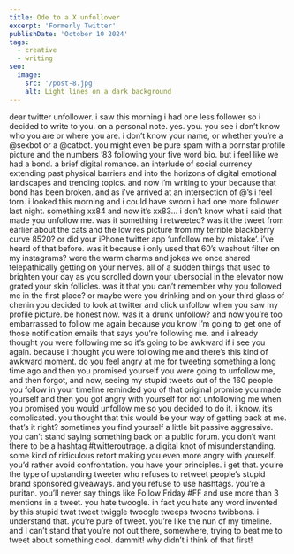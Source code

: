 ```yaml
---
title: Ode to a X unfollower
excerpt: 'Formerly Twitter'
publishDate: 'October 10 2024'
tags:
  - creative
  - writing
seo:
  image:
    src: '/post-8.jpg'
    alt: Light lines on a dark background
---
```



dear twitter unfollower. i saw this morning i had one less follower so i decided to write to you. on a personal note. yes. you. you see i don’t know who you are or where you are. i don’t know your name, or whether you’re a @sexbot or a @catbot. you might even be pure spam with a pornstar profile picture and the numbers ’83 following your five word bio. but i feel like we had a bond. a brief digital romance. an interlude of social currency extending past physical barriers and into the horizons of digital emotional landscapes and trending topics. and now i’m writing to your because that bond has been broken. and as i’ve arrived at an intersection of @’s i feel torn. i looked this morning and i could have sworn i had one more follower last night. something xx84 and now it’s xx83… i don’t know what i said that made you unfollow me. was it something i retweeted? was it the tweet from earlier about the cats and the low res picture from my terrible blackberry curve 8520? or did your iPhone twitter app ‘unfollow me by mistake’. i’ve heard of that before. was it because i only used that 60’s washout filter on my instagrams? were the warm charms and jokes we once shared telepathically getting on your nerves. all of a sudden things that used to brighten your day as you scrolled down your ubersocial in the elevator now grated your skin follicles. was it that you can’t remember why you followed me in the first place? or maybe were you drinking and on your third glass of chenin you decided to look at twitter and click unfollow when you saw my profile picture. be honest now. was it a drunk unfollow? and now you’re too embarrassed to follow me again because you know i’m going to get one of those notification emails that says you’re following me. and i already thought you were following me so it’s going to be awkward if i see you again. because i thought you were following me and there’s this kind of awkward moment. do you feel angry at me for tweeting something a long time ago and then you promised yourself you were going to unfollow me, and then forgot, and now, seeing my stupid tweets out of the 160 people you follow in your timeline reminded you of that original promise you made yourself and then you got angry with yourself for not unfollowing me when you promised you would unfollow me so you decided to do it. i know. it’s complicated. you thought that this would be your way of getting back at me. that’s it right? sometimes you find yourself a little bit passive aggressive. you can’t stand saying something back on a public forum. you don’t want there to be a hashtag #twitteroutrage. a digital knot of misunderstanding. some kind of ridiculous retort making you even more angry with yourself. you’d rather avoid confrontation. you have your principles. i get that. you’re the type of upstanding tweeter who refuses to retweet people’s stupid brand sponsored giveaways. and you refuse to use hashtags. you’re a puritan. you’ll never say things like Follow Friday #FF and use more than 3 mentions in a tweet. you hate twoogle. in fact you hate any word invented by this stupid twat tweet twiggle twoogle tweeps twoons twibbons. i understand that. you’re pure of tweet. you’re like the nun of my timeline. and I can’t stand that you’re not out there, somewhere, trying to beat me to tweet about something cool. dammit! why didn’t i think of that first!